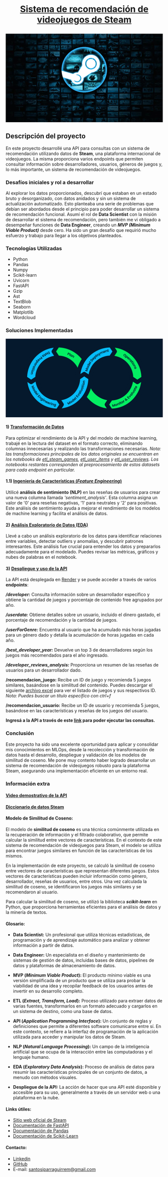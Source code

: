 # <p align="center"><a href="https://sistema-recomendacion-steam-28s3.onrender.com/docs">Sistema de recomendación de videojuegos de Steam</a></p>

![alt text](image-1.png)

## Descripción del proyecto

En este proyecto desarrollé una API para consultas con un sistema de recomendación utilizando datos de **Steam**, una plataforma internacional de videojuegos. La misma proporciona varios endpoints que permiten consultar información sobre desarrolladores, usuarios, géneros de juegos y, lo más importante, un sistema de recomendación de videojuegos.

### Desafíos iniciales y rol a desarrollar

Al explorar los datos proporcionados, descubrí que estaban en un estado bruto y desorganizado, con datos anidados y sin un sistema de actualización automatizado. Esto planteaba una serie de problemas que debían ser abordados desde el principio para poder desarrollar un sistema de recomendación funcional.
Asumí el rol de **Data Scientist** con la misión de desarrollar el sistema de recomendación, pero también me vi obligado a desempeñar funciones de **Data Engineer**, creando un ***MVP (Minimum Viable Product)*** desde cero. Ha sido un gran desafío que requirió mucho esfuerzo y trabajo para llegar a los objetivos planteados.

### Tecnologías Utilizadas
- Python
- Pandas
- Numpy 
- Scikit-learn
- Uvicorn
- FastAPI
- Gzip
- Ast
- TextBlob
- Seaborn
- Matplotlib
- Wordcloud

### Soluciones Implementadas

![alt text](image-2.png)

#### 1) [Transformación de Datos](https://github.com/SantosIparraguirre/Sistema-Recomendacion-Steam/tree/main/ETL)

Para optimizar el rendimiento de la API y del modelo de machine learning, trabajé en la lectura del dataset en el formato correcto, eliminando columnas innecesarias y realizando las transformaciones necesarias. 
*Nota: las transformaciones principales de los datos originales se encuentran en los notebooks de [etl_steam_games](https://github.com/SantosIparraguirre/Sistema-Recomendacion-Steam/blob/main/ETL/etl_steam_games.ipynb), [etl_user_items](https://github.com/SantosIparraguirre/Sistema-Recomendacion-Steam/blob/main/ETL/etl_user_items.ipynb) y [etl_user_reviews](https://github.com/SantosIparraguirre/Sistema-Recomendacion-Steam/blob/main/ETL/etl_user_reviews.ipynb). Los notebooks restantes corresponden al preprocesamiento de estos datasets para cada endpoint en particular.*

#### 1.1) [Ingeniería de Características (*Feature Engineering*)](https://github.com/SantosIparraguirre/Sistema-Recomendacion-Steam/blob/main/ETL/etl_user_reviews.ipynb)
Utilicé **análisis de sentimiento (NLP)** en las reseñas de usuarios para crear una nueva columna llamada *'sentiment_analysis'*. Esta columna asigna un valor de '0' para reseñas negativas, '1' para neutrales y '2' para positivas. Este análisis de sentimiento ayuda a mejorar el rendimiento de los modelos de machine learning y facilita el análisis de datos.

#### 2) [Análisis Exploratorio de Datos (EDA)](https://github.com/SantosIparraguirre/Sistema-Recomendacion-Steam/tree/main/EDA)
Llevé a cabo un análisis exploratorio de los datos para identificar relaciones entre variables, detectar outliers y anomalías, y descubrir patrones interesantes. Este análisis fue crucial para entender los datos y prepararlos adecuadamente para el modelado. Puedes revisar las métricas, gráficos y nubes de palabras en el notebook.

#### 3) [Despliegue y uso de la API](https://github.com/SantosIparraguirre/Sistema-Recomendacion-Steam/blob/main/main.py)
La API está desplegada en [Render](https://render.com/) y se puede acceder a través de varios **endpoints**:

***/developer:*** Consulta información sobre un desarrollador específico y obtiene la cantidad de juegos y porcentaje de contenido free agrupados por año.

***/userdata:*** Obtiene detalles sobre un usuario, incluido el dinero gastado, el porcentaje de recomendación y la cantidad de juegos.

***/userForGenre:*** Encuentra al usuario que ha acumulado más horas jugadas para un género dado y detalla la acumulación de horas jugadas en cada año.

***/best_developer_year:*** Devuelve un top 3 de desarrolladores según los juegos más recomendados para el año ingresado.

***/developer_reviews_analysis:*** Proporciona un resumen de las reseñas de usuarios para un desarrollador dado.

**/recomendacion_juego:** Recibe un ID de juego y recomienda 5 juegos similares, basándose en la similitud del contenido. Puedes descargar el siguiente [archivo excel](https://github.com/SantosIparraguirre/Sistema-Recomendacion-Steam/blob/main/Datasets/listado_juegos.xlsx) para ver el listado de juegos y sus respectivos ID. 
*Nota: Puedes buscar un título específico con ctrl+f*

**/recomendacion_usuario:** Recibe un ID de usuario y recomienda 5 juegos, basándose en las características y reseñas de los juegos del usuario.

**Ingresá a la API a través de este [link](https://sistema-recomendacion-steam-28s3.onrender.com/docs) para poder ejecutar las consultas.**

### Conclusión
Este proyecto ha sido una excelente oportunidad para aplicar y consolidar mis conocimientos en MLOps, desde la recolección y transformación de datos hasta el desarrollo, despliegue y validación de los modelos de similitud de coseno. Me pone muy contento haber logrado desarrollar un sistema de recomendación de videojuegos robusto para la plataforma Steam, asegurando una implementación eficiente en un entorno real.

### Información extra

#### [Video demostrativo de la API](https://www.youtube.com/watch?v=o6GciuJ-xjo)

#### [Diccionario de datos Steam](https://github.com/SantosIparraguirre/Sistema-Recomendacion-Steam/blob/main/Datasets/Diccionario%20de%20Datos%20STEAM.xlsx)

#### Modelo de Similitud de Coseno: 
El modelo de **similitud de coseno** es una técnica comúnmente utilizada en la recuperación de información y el filtrado colaborativo, que permite calcular la similitud entre vectores de características. En el contexto de este sistema de recomendación de videojuegos para Steam, el modelo se utiliza para encontrar juegos similares en función de las características de los mismos.

En la implementación de este proyecto, se calculó la similitud de coseno entre vectores de características que representan diferentes juegos. Estos vectores de características pueden incluir información como género, desarrollador, reseñas de usuarios, entre otros. Una vez calculada la similitud de coseno, se identificaron los juegos más similares y se recomendaron al usuario.

Para calcular la similitud de coseno, se utilizó la biblioteca ***scikit-learn*** en Python, que proporciona herramientas eficientes para el análisis de datos y la minería de textos.

#### Glosario:

- **Data Scientist:** Un profesional que utiliza técnicas estadísticas, de programación y de aprendizaje automático para analizar y obtener información a partir de datos.

- **Data Engineer:** Un especialista en el diseño y mantenimiento de sistemas de gestión de datos, incluidas bases de datos, pipelines de datos y plataformas de almacenamiento de datos.

- **MVP (*Minimum Viable Product*):** El producto mínimo viable es una versión simplificada de un producto que se utiliza para probar la viabilidad de una idea y recopilar feedback de los usuarios antes de invertir en su desarrollo completo.

- **ETL (*Extract, Transform, Load*):** Proceso utilizado para extraer datos de varias fuentes, transformarlos en un formato adecuado y cargarlos en un sistema de destino, como una base de datos.

- **API (*Application Programming Interface*):** Un conjunto de reglas y definiciones que permite a diferentes software comunicarse entre sí. En este contexto, se refiere a la interfaz de programación de la aplicación utilizada para acceder y manipular los datos de Steam.

- **NLP (*Natural Language Processing*):** Un campo de la inteligencia artificial que se ocupa de la interacción entre las computadoras y el lenguaje humano.

- **EDA (*Exploratory Data Analysis*):** Proceso de análisis de datos para resumir las características principales de un conjunto de datos, a menudo con métodos visuales.

- **Despliegue de la API:** La acción de hacer que una API esté disponible y accesible para su uso, generalmente a través de un servidor web o una plataforma en la nube.

#### Links útiles:

- [Sitio web oficial de Steam](https://store.steampowered.com/)
- [Documentación de FastAPI](https://fastapi.tiangolo.com/)
- [Documentación de Pandas](https://pandas.pydata.org/pandas-docs/stable/reference/index.html)
- [Documentación de Scikit-Learn](https://scikit-learn.org/stable/api/index.html)

#### Contacto:

- [Linkedin](www.linkedin.com/in/santos-iparraguirre-b738a82b3)
- [GitHub](https://github.com/SantosIparraguirre)
- E-mail: santosiparraguirrem@gmail.com